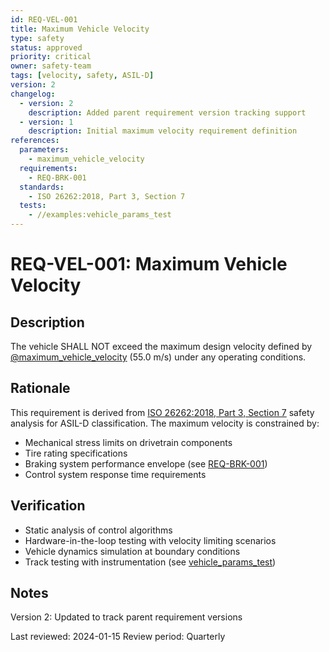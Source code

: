 ```yaml
---
id: REQ-VEL-001
title: Maximum Vehicle Velocity
type: safety
status: approved
priority: critical
owner: safety-team
tags: [velocity, safety, ASIL-D]
version: 2
changelog:
  - version: 2
    description: Added parent requirement version tracking support
  - version: 1
    description: Initial maximum velocity requirement definition
references:
  parameters:
    - maximum_vehicle_velocity
  requirements:
    - REQ-BRK-001
  standards:
    - ISO 26262:2018, Part 3, Section 7
  tests:
    - //examples:vehicle_params_test
---
```


# REQ-VEL-001: Maximum Vehicle Velocity

## Description

The vehicle SHALL NOT exceed the maximum design velocity defined by [@maximum_vehicle_velocity](../vehicle_params.bzl#maximum_vehicle_velocity) (55.0 m/s) under any operating conditions.

## Rationale

This requirement is derived from [ISO 26262:2018, Part 3, Section 7](https://www.iso.org/standard/68383.html) safety analysis for ASIL-D classification. The maximum velocity is constrained by:

- Mechanical stress limits on drivetrain components
- Tire rating specifications
- Braking system performance envelope (see [REQ-BRK-001](examples/requirements/REQ-BRK-001.md))
- Control system response time requirements

## Verification

- Static analysis of control algorithms
- Hardware-in-the-loop testing with velocity limiting scenarios
- Vehicle dynamics simulation at boundary conditions
- Track testing with instrumentation (see [vehicle_params_test](../BUILD.bazel#vehicle_params_test))

## Notes

Version 2: Updated to track parent requirement versions

Last reviewed: 2024-01-15
Review period: Quarterly
